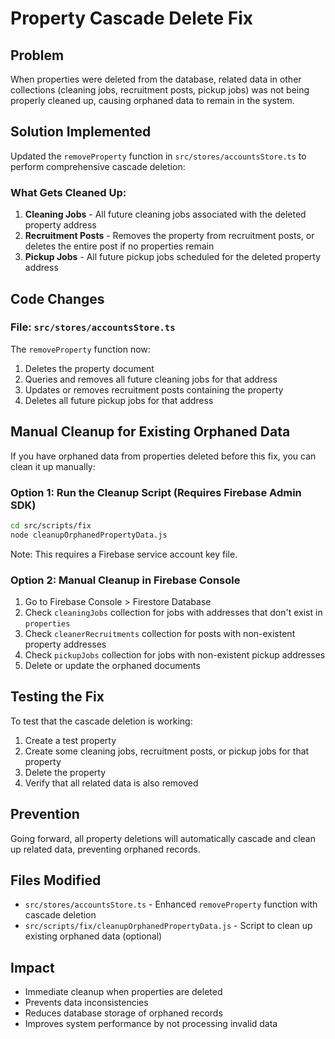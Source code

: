 # Property Cascade Delete Fix

## Problem
When properties were deleted from the database, related data in other collections (cleaning jobs, recruitment posts, pickup jobs) was not being properly cleaned up, causing orphaned data to remain in the system.

## Solution Implemented
Updated the `removeProperty` function in `src/stores/accountsStore.ts` to perform comprehensive cascade deletion:

### What Gets Cleaned Up:
1. **Cleaning Jobs** - All future cleaning jobs associated with the deleted property address
2. **Recruitment Posts** - Removes the property from recruitment posts, or deletes the entire post if no properties remain
3. **Pickup Jobs** - All future pickup jobs scheduled for the deleted property address

## Code Changes

### File: `src/stores/accountsStore.ts`
The `removeProperty` function now:
1. Deletes the property document
2. Queries and removes all future cleaning jobs for that address
3. Updates or removes recruitment posts containing the property
4. Deletes all future pickup jobs for that address

## Manual Cleanup for Existing Orphaned Data

If you have orphaned data from properties deleted before this fix, you can clean it up manually:

### Option 1: Run the Cleanup Script (Requires Firebase Admin SDK)
```bash
cd src/scripts/fix
node cleanupOrphanedPropertyData.js
```
Note: This requires a Firebase service account key file.

### Option 2: Manual Cleanup in Firebase Console
1. Go to Firebase Console > Firestore Database
2. Check `cleaningJobs` collection for jobs with addresses that don't exist in `properties`
3. Check `cleanerRecruitments` collection for posts with non-existent property addresses
4. Check `pickupJobs` collection for jobs with non-existent pickup addresses
5. Delete or update the orphaned documents

## Testing the Fix

To test that the cascade deletion is working:
1. Create a test property
2. Create some cleaning jobs, recruitment posts, or pickup jobs for that property
3. Delete the property
4. Verify that all related data is also removed

## Prevention
Going forward, all property deletions will automatically cascade and clean up related data, preventing orphaned records.

## Files Modified
- `src/stores/accountsStore.ts` - Enhanced `removeProperty` function with cascade deletion
- `src/scripts/fix/cleanupOrphanedPropertyData.js` - Script to clean up existing orphaned data (optional)

## Impact
- Immediate cleanup when properties are deleted
- Prevents data inconsistencies
- Reduces database storage of orphaned records
- Improves system performance by not processing invalid data
